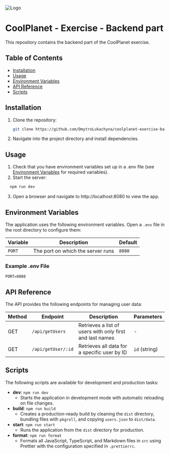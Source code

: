 ![Logo](https://www.coolplanet.io/hs-fs/hubfs/Imported%20sitepage%20images/header-logo.png?width=1980&height=384&name=header-logo.png)

# CoolPlanet - Exercise - Backend part

This repository contains the backend part of the CoolPlanet exercise.

## Table of Contents

- [Installation](#installation)
- [Usage](#usage)
- [Environment Variables](#environment-variables)
- [API Reference](#api-reference)
- [Scripts](#scripts)

## Installation

1. Clone the repository:
   ```bash
   git clone https://github.com/DmytroLukachyna/coolplanet-exercise-backend.git
   ```
2. Navigate into the project directory and install dependencies.

## Usage

1. Check that you have environment variables set up in a .env file (see [Environment Variables](#environment-variables) for required variables).
2. Start the server:

```bash
  npm run dev
```

3. Open a browser and navigate to http://localhost:8080 to view the app.

## Environment Variables

The application uses the following environment variables. Open a `.env` file in the root directory to configure them:

| Variable | Description                       | Default |
| -------- | --------------------------------- | ------- |
| `PORT`   | The port on which the server runs | `8080`  |

### Example .env File

```plaintext
PORT=8080
```

## API Reference

The API provides the following endpoints for managing user data:

| Method | Endpoint           | Description                                              | Parameters    |
| ------ | ------------------ | -------------------------------------------------------- | ------------- |
| GET    | `/api/getUsers`    | Retrieves a list of users with only first and last names | -             |
| GET    | `/api/getUser/:id` | Retrieves all data for a specific user by ID             | `id` (string) |

## Scripts

The following scripts are available for development and production tasks:

- **dev**: `npm run dev`
  - Starts the application in development mode with automatic reloading on file changes.
- **build**: `npm run build`
  - Creates a production-ready build by cleaning the `dist` directory, bundling files with `pkgroll`, and copying `users.json` to `dist/data`.
- **start**: `npm run start`
  - Runs the application from the `dist` directory for production.
- **format**: `npm run format`
  - Formats all JavaScript, TypeScript, and Markdown files in `src` using Prettier with the configuration specified in `.prettierrc`.
